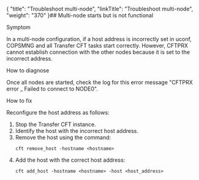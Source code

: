 {
    "title": "Troubleshoot multi-node",
    "linkTitle": "Troubleshoot multi-node",
    "weight": "370"
}## Multi-node starts but is not functional

Symptom

In a multi-node configuration, if a host address is incorrectly set in uconf, COPSMNG and all Transfer CFT tasks start correctly. However, CFTPRX cannot establish connection with the other nodes because it is set to the incorrect address.

How to diagnose

Once all nodes are started, check the log for this error message "CFTPRX error \_ Failed to connect to NODE0".

How to fix

Reconfigure the host address as follows:

1.  Stop the Transfer CFT instance.
2.  Identify the host with the incorrect host address.
3.  Remove the host using the command:
    ```
    cft remove_host -hostname <hostname>
    ```
4.  Add the host with the correct host address:  
    ```
    cft add_host -hostname <hostname> -host <host_address>
    ```
